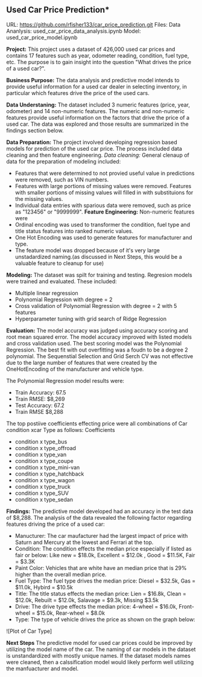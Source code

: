 ## Used Car Price Prediction*

URL: https://github.com/rfisher133/car_price_prediction.git
Files: 
Data Ananlysis: used_car_price_data_analysis.ipynb 
Model: used_car_price_model.ipynb 


**Project:** This project uses a dataset of 426,000 used car prices and contains 17 features such as year, 
odometer reading, condition, fuel type, etc. 
The purpose is to gain insight into the question "What drives the price of a used car?".


**Business Purpose:** The data analysis and predictive model intends to provide useful information for a used car dealer in
selecting inventory, in particular which features drive the price of the used cars. 

**Data Understaning:** The dataset included 3 numeric features (price, year, odometer) and 14 non-numeric features.
The numeric and non-numeric features provide useful information on the factors that drive the price of a used car. 
The data was explored and those results are summarized in the findings section below. 

**Data Preparation:** The project involved developing regression based models for prediction of the used car price.
The process included data cleaning and then feature engineering.
*Data cleaning:* General clenaup of data for the preparation of modeling included:
- Features that were determined to not provied useful value in predictions were removed, such as VIN numbers. 
- Features with large portions of missing values were removed. Features with smaller portions of missing values will filled in with substituions for the missing values. 
- Individual data entries with sparious data were removed, such as price as "123456" or "9999999". 
**Feature Engineering:** Non-numeric features were 
- Ordinal encoding was used to transformer the condition, fuel type and title status features into ranked numeric values.
- One Hot Encoding was used to generate features for manufacturer and type. 
- The feature model was dropped because of it's very large unstadardized naming.(as discussed in Next Steps, this would be a valuable feature to cleanup for use)

**Modeling:** The dataset was spilt for training and testing. Regresion models were trained and evaluated. These included:
- Multiple linear regression
- Polynomial  Regression with degree = 2
- Cross validation of Polynomial Regression with degree = 2 with 5 features
- Hyperparameter tuning with grid search of Ridge Regression

**Evaluation:** The model accuracy was judged using accuracy scoring and root mean squared error.
The model accuracy improved with listed models and cross validation used. The best scoring model was the
Polynomial Regression. The best fit with out overfitting was a foudn to be a degree 2 polynomial. 
The Sequenstial Selection and Grid Serch CV was not effective due to the large number of features that were
created by the OneHotEncoding of the manufacturer and vehicle type. 

The Polynomial Regression model results were:
- Train Accuracy: 67.5
- Train RMSE: $8,269
- Test Accuracy: 67.2
- Train RMSE $8,288

The top postiive coefficients effecting price were all combinations of Car condition xcar Type as follows: 
Coefficients
- condition x type_bus	
- condition x type_offroad	
- condition x type_van	
- condition x type_coupe	
- condition x type_mini-van	
- condition x type_hatchback	
- condition x type_wagon	
- condition x type_truck	
- condition x type_SUV	
- condition x type_sedan	

**Findings:** The predictive model developed had an accuracy in the test data of $8,288. 
The analysis of the data revealed the following factor regarding features driving the price of a used car: 

- Manucturer: The car maufacturer had the largest impact of price with Saturn and Mercury at the lowest and Ferrari at the top.
- Condition: The condition effects the median price especially if listed as fair or below: Like new = $18.0k, Excellent = $12.0k , Good = $11.5K, Fair = $3.3K 
- Paint Color: Vehicles that are white have an median price that is 29% higher than the overall median price.
- Fuel Type: The fuel type drives the median price: Diesel = $32.5k, Gas = $11.0k, Hybird = $10.5k
- Title: The title status effects the median price: Lien = $16.8k, Clean = $12.0k, Rebuilt = $12.0k, Salavage = $9.3k, Missing $3.5k
- Drive: The drive type effects the median price: 4-wheel = $16.0k, Front-wheel = $15.0k, Rear-wheel = $8.0k
- Type: The type of vehicle drives the price as shown on the graph below:

![Plot of Car Type]

**Next Steps**
The predictive model for used car prices could be improved by utilizing the model name of the car.
The naming of car models in the dataset is unstandardized with mostly unique names. If the dataset
models names were cleaned, then a calssification model would likely perform well utilizing the manfuacturer 
and model. 
